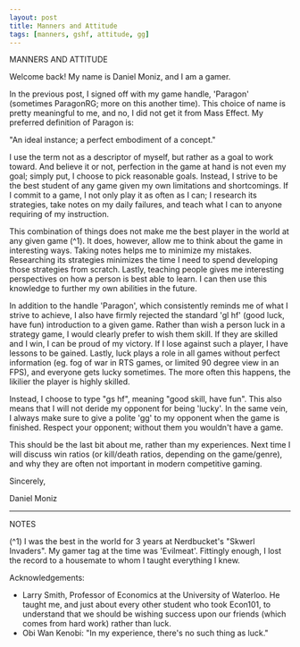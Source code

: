 ```yaml
---
layout: post
title: Manners and Attitude
tags: [manners, gshf, attitude, gg]
---
```


MANNERS AND ATTITUDE

Welcome back! My name is Daniel Moniz, and I am a gamer.

In the previous post, I signed off with my game handle, 'Paragon' (sometimes
ParagonRG; more on this another time). This choice of name is pretty meaningful
to me, and no, I did not get it from Mass Effect. My preferred definition of 
Paragon is:

"An ideal instance; a perfect embodiment of a concept."

I use the term not as a descriptor of myself, but rather as a goal to work
toward. And believe it or not, perfection in the game at hand is not even my 
goal; simply put, I choose to pick reasonable goals. Instead, I strive to be
the best student of any game given my own limitations and shortcomings. If I
commit to a game, I not only play it as often as I can; I research its
strategies, take notes on my daily failures, and teach what I can to anyone
requiring of my instruction.

This combination of things does not make me the best player in the world at any
given game (^1). It does, however, allow me to think about the game in interesting
ways. Taking notes helps me to minimize my mistakes. Researching its strategies
minimizes the time I need to spend developing those strategies from scratch. Lastly, 
teaching people gives me interesting perspectives on how a person is best able
to learn. I can then use this knowledge to further my own abilities in the
future.

In addition to the handle 'Paragon', which consistently reminds me of what I
strive to achieve, I also have firmly rejected the standard 'gl hf' (good luck,
have fun) introduction to a given game. Rather than wish a person luck in a
strategy game, I would clearly prefer to wish them skill. If they are skilled
and I win, I can be proud of my victory. If I lose against such a player, I have
lessons to be gained. Lastly, luck plays a role in all games without perfect
information (eg. fog of war in RTS games, or limited 90 degree view in an FPS),
and everyone gets lucky sometimes. The more often this happens, the likilier the
player is highly skilled.

Instead, I choose to type "gs hf", meaning "good skill, have fun". This also
means that I will not deride my opponent for being 'lucky'. In the same vein, I
always make sure to give a polite 'gg' to my opponent when the game is finished.
Respect your opponent; without them you wouldn't have a game.

This should be the last bit about me, rather than my experiences. Next time I
will discuss win ratios (or kill/death ratios, depending on the game/genre), 
and why they are often not important in modern competitive gaming.

Sincerely,

Daniel Moniz

---------------------------

NOTES

(^1) I was the best in the world for 3 years at Nerdbucket's "Skwerl Invaders". My
gamer tag at the time was 'Evilmeat'. Fittingly enough, I lost the record to a
housemate to whom I taught everything I knew.

Acknowledgements:

- Larry Smith, Professor of Economics at the University of Waterloo. He taught 
me, and just about every other student who took Econ101, to understand that we 
should be wishing success upon our friends (which comes from hard work) rather 
than luck.
- Obi Wan Kenobi: "In my experience, there's no such thing as luck."

